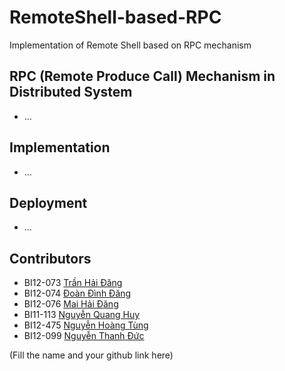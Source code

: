 # RemoteShell-based-RPC

Implementation of Remote Shell based on RPC mechanism

## RPC (Remote Produce Call) Mechanism in Distributed System

- ...

## Implementation

- ...

## Deployment

- ...

## Contributors

- BI12-073 [Trần Hải Đăng]()
- BI12-074 [Đoàn Đình Đăng](https://github.com/dangdd2003)
- BI12-076 [Mai Hải Đăng]()
- BI11-113 [Nguyễn Quang Huy](https://github.com/Dev789-del)
- BI12-475 [Nguyễn Hoàng Tùng](https://github.com/Tonguesten36)
- BI12-099 [Nguyễn Thanh Đức](https://github.com/990-21IB)

(Fill the name and your github link here)
